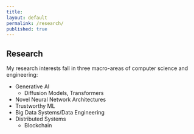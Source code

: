 ```yaml
---
title:
layout: default
permalink: /research/
published: true
---
```


## Research
My research interests fall in three macro-areas of computer science and engineering:
- Generative AI
  - Diffusion Models, Transformers
- Novel Neural Network Architectures
- Trustworthy ML
- Big Data Systems/Data Engineering
- Distributed Systems
  - Blockchain 

